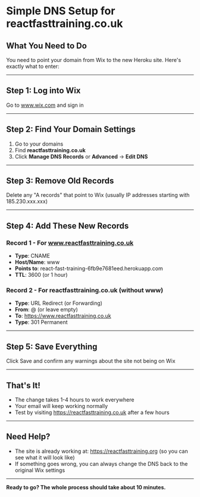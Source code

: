# Simple DNS Setup for reactfasttraining.co.uk

## What You Need to Do

You need to point your domain from Wix to the new Heroku site. Here's exactly what to enter:

---

## Step 1: Log into Wix
Go to www.wix.com and sign in

---

## Step 2: Find Your Domain Settings
1. Go to your domains
2. Find **reactfasttraining.co.uk**
3. Click **Manage DNS Records** or **Advanced** → **Edit DNS**

---

## Step 3: Remove Old Records
Delete any "A records" that point to Wix (usually IP addresses starting with 185.230.xxx.xxx)

---

## Step 4: Add These New Records

### Record 1 - For www.reactfasttraining.co.uk
- **Type**: CNAME
- **Host/Name**: www
- **Points to**: react-fast-training-6fb9e7681eed.herokuapp.com
- **TTL**: 3600 (or 1 hour)

### Record 2 - For reactfasttraining.co.uk (without www)
- **Type**: URL Redirect (or Forwarding)
- **From**: @ (or leave empty)
- **To**: https://www.reactfasttraining.co.uk
- **Type**: 301 Permanent

---

## Step 5: Save Everything
Click Save and confirm any warnings about the site not being on Wix

---

## That's It!

- The change takes 1-4 hours to work everywhere
- Your email will keep working normally
- Test by visiting https://reactfasttraining.co.uk after a few hours

---

## Need Help?

- The site is already working at: https://reactfasttraining.org (so you can see what it will look like)
- If something goes wrong, you can always change the DNS back to the original Wix settings

---

**Ready to go? The whole process should take about 10 minutes.**